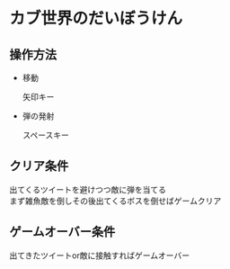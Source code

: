 # カブ世界のだいぼうけん

## 操作方法
- 移動
    
    矢印キー
- 弾の発射

  スペースキー
  
## クリア条件
出てくるツイートを避けつつ敵に弾を当てる  
まず雑魚敵を倒しその後出てくるボスを倒せばゲームクリア

## ゲームオーバー条件
出てきたツイートor敵に接触すればゲームオーバー
